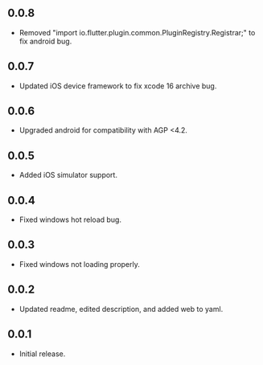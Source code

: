 ## 0.0.8

* Removed "import io.flutter.plugin.common.PluginRegistry.Registrar;" to fix android bug.

## 0.0.7

* Updated iOS device framework to fix xcode 16 archive bug.

## 0.0.6

* Upgraded android for compatibility with AGP <4.2.

## 0.0.5

* Added iOS simulator support.

## 0.0.4

* Fixed windows hot reload bug.

## 0.0.3

* Fixed windows not loading properly.

## 0.0.2

* Updated readme, edited description, and added web to yaml.

## 0.0.1

* Initial release.